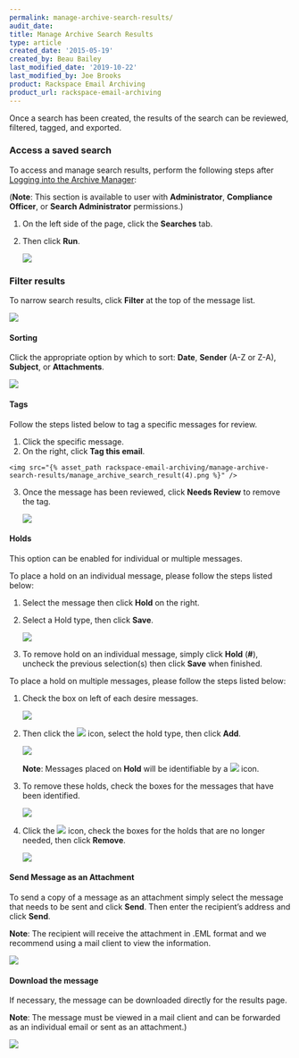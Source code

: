 ```yaml
---
permalink: manage-archive-search-results/
audit_date:
title: Manage Archive Search Results
type: article
created_date: '2015-05-19'
created_by: Beau Bailey
last_modified_date: '2019-10-22'
last_modified_by: Joe Brooks
product: Rackspace Email Archiving
product_url: rackspace-email-archiving
---
```



Once a search has been created, the results of the search can be
reviewed, filtered, tagged, and exported.

### Access a saved search ###

To access and manage search results, perform the following steps after
[Logging into the Archive Manager](/how-to/log-in-to-the-archive-manager):

(**Note**: This section is available to user with **Administrator**, **Compliance Officer**, or **Search Administrator** permissions.)

1.  On the left side of the page, click the **Searches** tab.

2.  Then click **Run**.

    <img src="{% asset_path rackspace-email-archiving/manage-archive-search-results/manage_archive_search_result(1).png %}" />


### Filter results ###

To narrow search results, click **Filter** at the top of the message list.

  <img src="{% asset_path rackspace-email-archiving/manage-archive-search-results/manage_archive_search_result(2).png %}" />


#### Sorting ####

Click the appropriate option by which to sort: **Date**, **Sender** (A-Z or Z-A), **Subject**, or **Attachments**.

  <img src="{% asset_path rackspace-email-archiving/manage-archive-search-results/manage_archive_search_result(3).png %}" />


#### Tags ####

Follow the steps listed below to tag a specific messages for review.

1.   Click the specific message.
2.   On the right, click **Tag this email**.

    <img src="{% asset_path rackspace-email-archiving/manage-archive-search-results/manage_archive_search_result(4).png %}" />

3.   Once the message has been reviewed, click **Needs Review** to remove the tag.    

     <img src="{% asset_path rackspace-email-archiving/manage-archive-search-results/manage_archive_search_result(5).png %}" />


#### Holds ####

This option can be enabled for individual or multiple messages.

To place a hold on an individual message, please follow the steps listed below:

1.   Select the message then click **Hold** on the right.
2.   Select a Hold type, then click **Save**.

     <img src="{% asset_path rackspace-email-archiving/manage-archive-search-results/manage_archive_search_result(6).png %}" />

3. 	 To remove hold on an individual message, simply click **Hold** (**#**), uncheck the previous selection(s) then click **Save** when finished.

To place a hold on multiple messages, please follow the steps listed below:

1.   Check the box on left of each desire messages.

     <img src="{% asset_path rackspace-email-archiving/manage-archive-search-results/manage_archive_search_result(7).png %}" />

2.   Then click the <img src="{% asset_path rackspace-email-archiving/manage-archive-search-results/Gear_icon.png %}" /> icon, select the hold type, then click **Add**.

      <img src="{% asset_path rackspace-email-archiving/manage-archive-search-results/manage_archive_search_result(8).png %}" />  

      **Note**: Messages placed on **Hold** will be identifiable by a <img src="{% asset_path rackspace-email-archiving/manage-archive-search-results/Red_lock_icon.png %}" /> icon.

3.    To remove these holds, check the boxes for the messages that have been identified.

      <img src="{% asset_path rackspace-email-archiving/manage-archive-search-results/manage_archive_search_result(9).png %}" />    

4.    Click the <img src="{% asset_path rackspace-email-archiving/manage-archive-search-results/black_lock_icon.png %}" /> icon, check the boxes for the holds that are no longer needed, then click **Remove**.    

      <img src="{% asset_path rackspace-email-archiving/manage-archive-search-results/manage_archive_search_result(10).png %}" />


#### Send Message as an Attachment ####

To send a copy of a message as an attachment simply select the message that needs to be sent and click **Send**. Then enter the recipient’s address and click **Send**.

**Note**: The recipient will receive the attachment in .EML format and we recommend using a mail client to view the information.

  <img src="{% asset_path rackspace-email-archiving/manage-archive-search-results/manage_archive_search_result(11).png %}" />


#### Download the message ####


If necessary, the message can be downloaded directly for the results page.

**Note**: The message must be viewed in a mail client and can be forwarded as an individual email or sent as an attachment.)

<img src="{% asset_path rackspace-email-archiving/manage-archive-search-results/manage_archive_search_result(12).png %}" />
